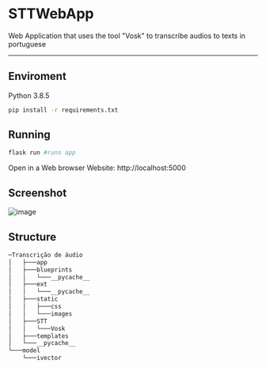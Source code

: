 # STTWebApp
 Web Application that uses the tool "Vosk" to transcribe audios to texts in portuguese

 ---
 
 ## Enviroment
Python 3.8.5

```bash
pip install -r requirements.txt
```

## Running

```bash
flask run #runs app
```
Open in a Web browser
Website: http://localhost:5000


## Screenshot

![image](https://user-images.githubusercontent.com/45243859/103008940-a8e25600-4514-11eb-98ae-aa0706626fb0.png)


## Structure
```bash
─Transcrição de áudio
│   ├───app
│   ├───blueprints
│   │   └───__pycache__
│   ├───ext
│   │   └───__pycache__
│   ├───static
│   │   ├───css
│   │   └───images
│   ├───STT
│   │   └───Vosk
│   ├───templates
│   └───__pycache__
└───model
    └───ivector
```
